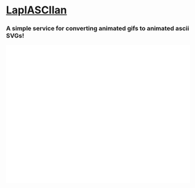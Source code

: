 # [LaplASCIIan](https://lapl-ascii-an.now.sh/)

### A simple service for converting animated gifs to animated ascii SVGs!

<a href="https://lapl-ascii-an.now.sh/"><img title="A gif of a rocket that has been converted to ASCII with LaplASCIIan!" src="exampleExport.svg"></a>
